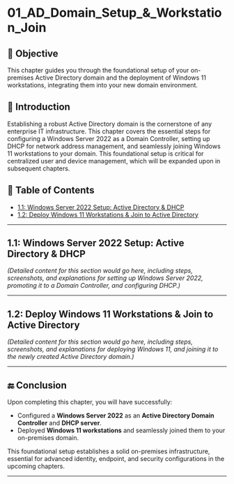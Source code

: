 # 01_AD_Domain_Setup_&_Workstation_Join

## 🎯 Objective

This chapter guides you through the foundational setup of your on-premises Active Directory domain and the deployment of Windows 11 workstations, integrating them into your new domain environment.

## 📝 Introduction

Establishing a robust Active Directory domain is the cornerstone of any enterprise IT infrastructure. This chapter covers the essential steps for configuring a Windows Server 2022 as a Domain Controller, setting up DHCP for network address management, and seamlessly joining Windows 11 workstations to your domain. This foundational setup is critical for centralized user and device management, which will be expanded upon in subsequent chapters.

## 📘 Table of Contents

* [1.1: Windows Server 2022 Setup: Active Directory & DHCP](#11-windows-server-2022-setup-active-directory--dhcp)
* [1.2: Deploy Windows 11 Workstations & Join to Active Directory](#12-deploy-windows-11-workstations--join-to-active-directory)

---

## 1.1: Windows Server 2022 Setup: Active Directory & DHCP

*(Detailed content for this section would go here, including steps, screenshots, and explanations for setting up Windows Server 2022, promoting it to a Domain Controller, and configuring DHCP.)*

---

## 1.2: Deploy Windows 11 Workstations & Join to Active Directory

*(Detailed content for this section would go here, including steps, screenshots, and explanations for deploying Windows 11, and joining it to the newly created Active Directory domain.)*

---

## 🔚 Conclusion

Upon completing this chapter, you will have successfully:

* Configured a **Windows Server 2022** as an **Active Directory Domain Controller** and **DHCP server**.
* Deployed **Windows 11 workstations** and seamlessly joined them to your on-premises domain.

This foundational setup establishes a solid on-premises infrastructure, essential for advanced identity, endpoint, and security configurations in the upcoming chapters.

---
